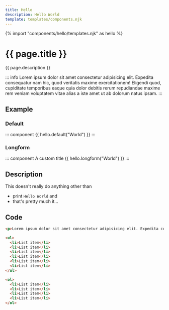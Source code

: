 ```yaml
---
title: Hello
description: Hello World
template: templates/components.njk
---
```


{% import "components/hello/templates.njk" as hello %}

# {{ page.title }}

{{ page.description }}

::: info
Lorem ipsum dolor sit amet consectetur adipisicing elit. Expedita consequatur nam hic, quod veritatis maxime exercitationem! Eligendi quod, cupiditate temporibus eaque quia dolor debitis rerum repudiandae maxime rem veniam voluptatem vitae alias a iste amet ut ab dolorum natus ipsam.
:::

## Example

### Default

::: component
{{ hello.default("World") }}
:::


### Longform

::: component A custom title
{{ hello.longform("World") }}
:::

## Description

This doesn't really do anything other than
* print `Hello World` and
* that's pretty much it…

## Code

```html
<p>Lorem ipsum dolor sit amet consectetur adipisicing elit. Expedita consequatur nam hic, quod veritatis maxime exercitationem! Eligendi quod, cupiditate temporibus eaque quia dolor debitis rerum repudiandae maxime rem veniam voluptatem vitae alias a iste amet ut ab dolorum natus ipsam.</p>

<ul>
  <li>List item</li>
  <li>List item</li>
  <li>List item</li>
  <li>List item</li>
  <li>List item</li>
  <li>List item</li>
</ul>

<ol>
  <li>List item</li>
  <li>List item</li>
  <li>List item</li>
  <li>List item</li>
</ol>
```
